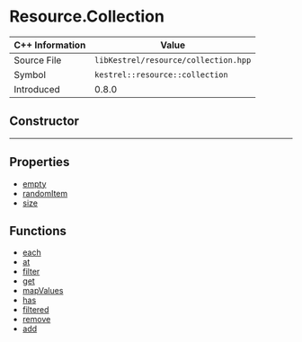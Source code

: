 
# Resource.Collection

| C++ Information | Value |
| --- | --- |
| Source File | `libKestrel/resource/collection.hpp` |
| Symbol | `kestrel::resource::collection` |
| Introduced | 0.8.0 |

## Constructor

---

## Properties

 - [empty](empty.md)
 - [randomItem](randomItem.md)
 - [size](size.md)

## Functions

 - [each](each.md)
 - [at](at.md)
 - [filter](filter.md)
 - [get](get.md)
 - [mapValues](mapValues.md)
 - [has](has.md)
 - [filtered](filtered.md)
 - [remove](remove.md)
 - [add](add.md)

